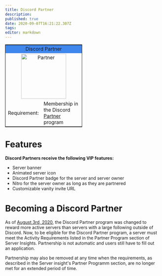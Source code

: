 ```yaml
---
title: Discord Partner
description: 
published: true
date: 2020-09-07T16:21:22.307Z
tags: 
editor: markdown
---
```


<table style="width:250px; border:1px solid black; float:center">
<tr>
<td colspan="2" style="background-color:#4087ED; text-align:center">Discord Partner</td>
</tr>
<tr>
<td colspan="2" style="text-align:center"><img src="https://github.com/DiscordiaWiki/wiki/blob/master/uploads/icons/partner.png?raw=true" alt="Partner" width="146" height="146"/>
</tr>
<tr>
</tr>
<tr>
<td>Requirement:</td>
<td>Membership in the Discord  <a href="https://discordia.me/partner">Partner</a> program</td>
</tr>
</table> 

# Features
**Discord Partners receive the following VIP features:**
* Server banner
* Animated server icon
* Discord Partner badge for the server and server owner
* Nitro for the server owner as long as they are partnered
* Customizable vanity invite URL

# Becoming a Discord Partner

As of [August 3rd, 2020](https://support.discord.com/hc/en-us/articles/115001494012), the Discord Partner program was changed to reward more active servers than servers with a large following outside of Discord. Now, to be eligible for the Discord Partner program, a server must meet the Activity Requirements listed in the Partner Program section of Server Insights. Partnership is not automatic and users still have to fill out an application.

Partnership may also be removed at any time when the requirements, as described in the Server insight's Partner Programm section, are no longer met for an extended period of time.

